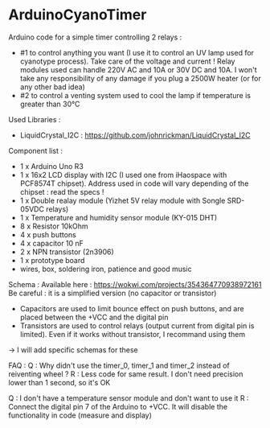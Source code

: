 # ArduinoCyanoTimer
Arduino code for a simple timer controlling 2 relays : 
- #1 to control anything you want (I use it to control an UV lamp used for cyanotype process). Take care of the voltage and current ! Relay modules used can handle 220V AC and 10A or 30V DC and 10A. I won't take any responsibility of any damage if you plug a 2500W heater (or for any other bad idea)
- #2 to control a venting system used to cool the lamp if temperature is greater than 30°C

Used Libraries :
- LiquidCrystal_I2C : https://github.com/johnrickman/LiquidCrystal_I2C

Component list :
- 1 x Arduino Uno R3
- 1 x 16x2 LCD display with I2C (I used one from iHaospace with PCF8574T chipset). Address used in code will vary depending of the chipset : read the specs !
- 1 x Double realay module (Yizhet 5V relay module with Songle SRD-05VDC relays)
- 1 x Temperature and humidity sensor module (KY-015 DHT)
- 8 x Resistor 10kOhm
- 4 x push buttons
- 4 x capacitor 10 nF
- 2 x NPN transistor (2n3906)
- 1 x prototype board
- wires, box, soldering iron, patience and good music

Schema :
Available here : https://wokwi.com/projects/354364770938972161
Be careful : it is a simplified version (no capacitor or transistor)
- Capacitors are used to limit bounce effect on push buttons, and are placed between the +VCC and the digital pin
- Transistors are used to control relays (output current from digital pin is limited). Even if it works without transistor, I recommand using them

-> I will add specific schemas for these

FAQ :
Q : Why didn't use the timer_0, timer_1 and timer_2 instead of reiventing wheel ?
R : Less code for same result. I don't need precision lower than 1 second, so it's OK

Q : I don't have a temperature sensor module and don't want to use it
R : Connect the digital pin 7 of the Arduino to +VCC. It will disable the functionality in code (measure and display)
